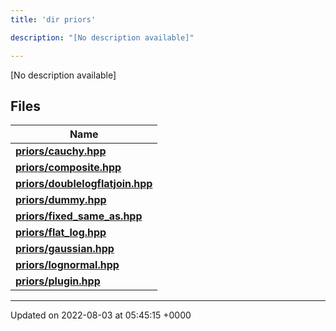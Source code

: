 ```yaml
---
title: 'dir priors'

description: "[No description available]"

---
```







[No description available]

## Files

| Name           |
| -------------- |
| **[priors/cauchy.hpp](/documentation/code/colliderbit/files/cauchy_8hpp/#file-cauchy.hpp)**  |
| **[priors/composite.hpp](/documentation/code/colliderbit/files/composite_8hpp/#file-composite.hpp)**  |
| **[priors/doublelogflatjoin.hpp](/documentation/code/colliderbit/files/doublelogflatjoin_8hpp/#file-doublelogflatjoin.hpp)**  |
| **[priors/dummy.hpp](/documentation/code/colliderbit/files/dummy_8hpp/#file-dummy.hpp)**  |
| **[priors/fixed_same_as.hpp](/documentation/code/colliderbit/files/fixed__same__as_8hpp/#file-fixed-same-as.hpp)**  |
| **[priors/flat_log.hpp](/documentation/code/colliderbit/files/flat__log_8hpp/#file-flat-log.hpp)**  |
| **[priors/gaussian.hpp](/documentation/code/colliderbit/files/gaussian_8hpp/#file-gaussian.hpp)**  |
| **[priors/lognormal.hpp](/documentation/code/colliderbit/files/lognormal_8hpp/#file-lognormal.hpp)**  |
| **[priors/plugin.hpp](/documentation/code/colliderbit/files/plugin_8hpp/#file-plugin.hpp)**  |






-------------------------------

Updated on 2022-08-03 at 05:45:15 +0000
